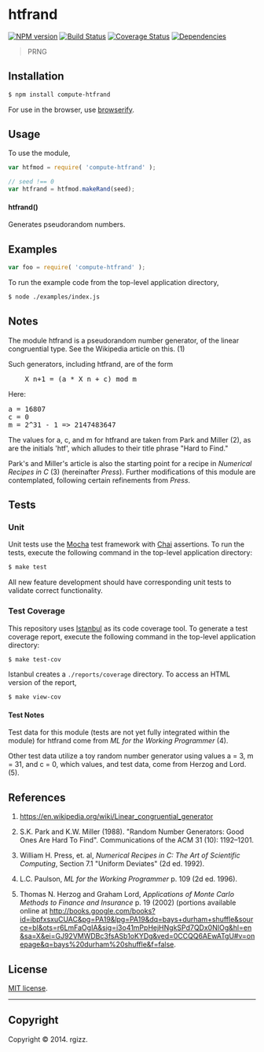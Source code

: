 htfrand
===
[![NPM version][npm-image]][npm-url] [![Build Status][travis-image]][travis-url] [![Coverage Status][coveralls-image]][coveralls-url] [![Dependencies][dependencies-image]][dependencies-url]

> PRNG


## Installation

``` bash
$ npm install compute-htfrand
```

For use in the browser, use [browserify](https://github.com/substack/node-browserify).


## Usage

To use the module,

``` javascript
var htfmod = require( 'compute-htfrand' );

// seed !== 0
var htfrand = htfmod.makeRand(seed);
```

#### htfrand()

Generates pseudorandom numbers.

## Examples

``` javascript
var foo = require( 'compute-htfrand' );
```

To run the example code from the top-level application directory,

``` bash
$ node ./examples/index.js
```

## Notes

The module htfrand is a pseudorandom number generator, of the linear
congruential type.  See the Wikipedia article on this.  (1)

Such generators, including htfrand, are of the form

<pre>
	X_n+1 = (a * X_n + c) mod m
</pre>

Here: 

<pre>
a = 16807
c = 0
m = 2^31 - 1 => 2147483647
</pre>

The values for a, c, and m for htfrand are taken from Park and 
Miller (2), as are the initials 'htf', which alludes to their title 
phrase "Hard to Find."  

Park's and Miller's article is also the starting point for a recipe in _Numerical Recipes in C_ (3) (hereinafter _Press_). Further modifications of this module are contemplated, following certain refinements from _Press_.  

## Tests

### Unit

Unit tests use the [Mocha](http://mochajs.org/) test framework with [Chai](http://chaijs.com) assertions. To run the tests, execute the following command in the top-level application directory:

``` bash
$ make test
```

All new feature development should have corresponding unit tests to validate correct functionality.


### Test Coverage

This repository uses [Istanbul](https://github.com/gotwarlost/istanbul) as its code coverage tool. To generate a test coverage report, execute the following command in the top-level application directory:

``` bash
$ make test-cov
```

Istanbul creates a `./reports/coverage` directory. To access an HTML version of the report,

``` bash
$ make view-cov
```

#### Test Notes

Test data for this module (tests are not yet fully integrated within the module) for htfrand come from _ML for the Working Programmer_ (4).  

Other test data utilize a toy random number generator using values a = 3, m = 31, and c = 0, which values, and test data, come from Herzog and Lord. (5).

## References

1. https://en.wikipedia.org/wiki/Linear_congruential_generator

2. S.K. Park and K.W. Miller (1988). "Random Number Generators: 
Good Ones Are Hard To Find". Communications of the ACM 31 
(10): 1192–1201.

3. William H. Press, et. al, *Numerical Recipes in C: The Art
of Scientific Computing*, Section 7.1 "Uniform Deviates" (2d ed.
1992).  

4. L.C. Paulson, *ML for the Working Programmer* p. 109 (2d ed. 1996).  

5. Thomas N. Herzog and Graham Lord, *Applications of Monte Carlo Methods to Finance and Insurance* p. 19 (2002) (portions available online at http://books.google.com/books?id=ibpfxsxuCUAC&pg=PA19&lpg=PA19&dq=bays+durham+shuffle&source=bl&ots=r6LmFaOgIA&sig=i3o41mPpHejHNgkSPd7QDx0NIOg&hl=en&sa=X&ei=GJ92VMWDBc3fsASb1oKYDg&ved=0CCQQ6AEwATgU#v=onepage&q=bays%20durham%20shuffle&f=false.  






## License

[MIT license](http://opensource.org/licenses/MIT). 


---
## Copyright

Copyright &copy; 2014. rgizz.


[npm-image]: http://img.shields.io/npm/v/compute-htfrand.svg
[npm-url]: https://npmjs.org/package/compute-htfrand

[travis-image]: http://img.shields.io/travis/compute-io/htfrand/master.svg
[travis-url]: https://travis-ci.org/compute-io/htfrand

[coveralls-image]: https://img.shields.io/coveralls/compute-io/htfrand/master.svg
[coveralls-url]: https://coveralls.io/r/compute-io/htfrand?branch=master

[dependencies-image]: http://img.shields.io/david/compute-io/htfrand.svg
[dependencies-url]: https://david-dm.org/compute-io/htfrand

[dev-dependencies-image]: http://img.shields.io/david/dev/compute-io/htfrand.svg
[dev-dependencies-url]: https://david-dm.org/dev/compute-io/htfrand

[github-issues-image]: http://img.shields.io/github/issues/compute-io/htfrand.svg
[github-issues-url]: https://github.com/compute-io/htfrand/issues
